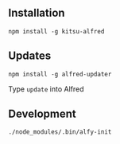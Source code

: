 ## Installation
`npm install -g kitsu-alfred`

## Updates
`npm install -g alfred-updater`

Type `update` into Alfred

## Development
`./node_modules/.bin/alfy-init`
